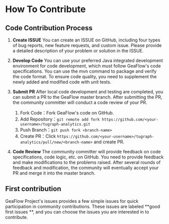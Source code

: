 # How To Contribute

## Code Contribution Process

1. **Create ISSUE**
   You can create an ISSUE on GitHub, including four types of bug reports, new feature requests, and custom issue. Please provide a detailed description of your problem or solution in the ISSUE.

2. **Develop Code**
   You can use your preferred Java integrated development environment for code development, which must follow GeaFlow's code specifications. You can use the mvn command to package and verify the code format. To ensure code quality, you need to supplement the newly added and modified code with unit tests.

3. **Submit PR**
   After local code development and testing are completed, you can submit a PR to the GeaFlow master branch. After submitting the PR, the community committer will conduct a code review of your PR.
   1. Fork Code：Fork GeaFlow's code on GitHub.
   2. Add Repository：`git remote add fork https://github.com/<your-username>/tugraph-analytics.git`
   3. Push Branch：`git push fork <branch-name>`
   4. Create PR：Click `https://github.com/<your-username>/tugraph-analytics/pull/new/<branch-name>` and create PR.

4. **Code Review**
   The community committer will provide feedback on code specifications, code logic, etc. on GitHub. You need to provide feedback and make modifications to the problems raised. After several rounds of feedback and modification, the community will eventually accept your PR and merge it into the master branch.

## First contribution

GeaFlow Project's issues provides a few simple issues for quick participation in community contributions. These 
issues are labeled **good first issues **, and you can choose the issues you are interested in to contribute.